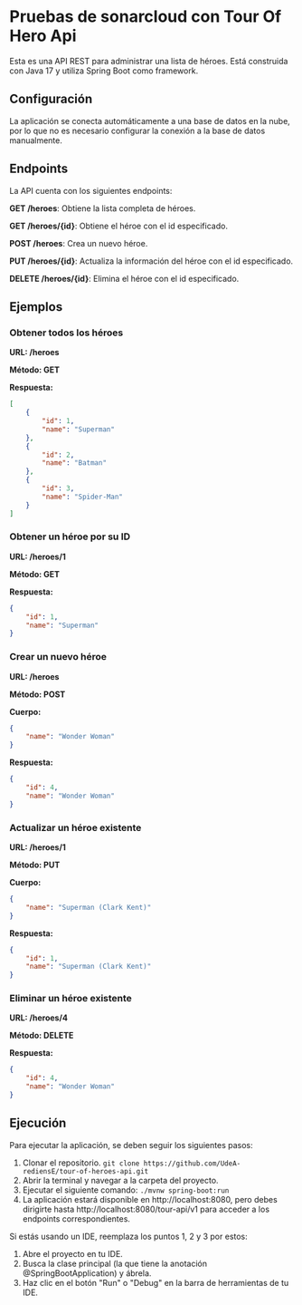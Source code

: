 # Pruebas de sonarcloud con Tour Of Hero Api
Esta es una API REST para administrar una lista de héroes. Está construida con Java 17 y utiliza Spring Boot como framework.

## Configuración
La aplicación se conecta automáticamente a una base de datos en la nube, por lo que no es necesario configurar la conexión a la base de datos manualmente.

## Endpoints
La API cuenta con los siguientes endpoints:

**GET /heroes**: Obtiene la lista completa de héroes.

**GET /heroes/{id}**: Obtiene el héroe con el id especificado.

**POST /heroes**: Crea un nuevo héroe.

**PUT /heroes/{id}**: Actualiza la información del héroe con el id especificado.

**DELETE /heroes/{id}**: Elimina el héroe con el id especificado.

## Ejemplos
### Obtener todos los héroes

**URL: /heroes**

**Método: GET**

**Respuesta:**

```json
[
    {
        "id": 1,
        "name": "Superman"
    },
    {
        "id": 2,
        "name": "Batman"
    },
    {
        "id": 3,
        "name": "Spider-Man"
    }
]
```

### Obtener un héroe por su ID
**URL: /heroes/1**

**Método: GET**

**Respuesta:**

```json
{
    "id": 1,
    "name": "Superman"
}
```
### Crear un nuevo héroe
**URL: /heroes**

**Método: POST**

**Cuerpo:**

```json
{
    "name": "Wonder Woman"
}
```
**Respuesta:**

```json
{
    "id": 4,
    "name": "Wonder Woman"
}
```

### Actualizar un héroe existente
**URL: /heroes/1**

**Método: PUT**

**Cuerpo:**

```json
{
    "name": "Superman (Clark Kent)"
}
```

**Respuesta:**

```json
{
    "id": 1,
    "name": "Superman (Clark Kent)"
}
```
### Eliminar un héroe existente
**URL: /heroes/4**

**Método: DELETE**

**Respuesta:**

```json
{
    "id": 4,
    "name": "Wonder Woman"
}
```

## Ejecución
Para ejecutar la aplicación, se deben seguir los siguientes pasos:

1. Clonar el repositorio. `git clone https://github.com/UdeA-rediensE/tour-of-heroes-api.git`
2. Abrir la terminal y navegar a la carpeta del proyecto.
3. Ejecutar el siguiente comando: `./mvnw spring-boot:run`
4. La aplicación estará disponible en http://localhost:8080, pero debes dirigirte hasta http://localhost:8080/tour-api/v1  para acceder a los endpoints correspondientes.

Si estás usando un IDE, reemplaza los puntos 1, 2 y 3 por estos:

1. Abre el proyecto en tu IDE.
2. Busca la clase principal (la que tiene la anotación @SpringBootApplication) y ábrela.
3. Haz clic en el botón "Run" o "Debug" en la barra de herramientas de tu IDE.
